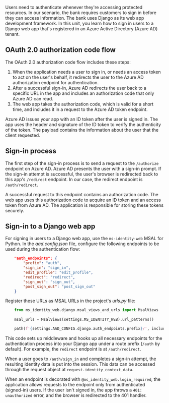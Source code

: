 Users need to authenticate whenever they're accessing protected resources. In our scenario, the bank requires customers to sign in before they can access information. The bank uses Django as its web app development framework. In this unit, you learn how to sign in users to a Django web app that's registered in an Azure Active Directory (Azure AD) tenant.

## OAuth 2.0 authorization code flow

The OAuth 2.0 authorization code flow includes these steps:

1. When the application needs a user to sign in, or needs an access token to act on the user's behalf, it redirects the user to the Azure AD authorization endpoint for authentication.
1. After a successful sign-in, Azure AD redirects the user back to a specific URL in the app and includes an authorization code that only Azure AD can read.
1. The web app takes the authorization code, which is valid for a short time, and includes it in a request to the Azure AD token endpoint.

Azure AD issues your app with an ID token after the user is signed in. The app uses the header and signature of the ID token to verify the authenticity of the token. The payload contains the information about the user that the client requested.

## Sign-in process

The first step of the sign-in process is to send a request to the `/authorize` endpoint on Azure AD. Azure AD presents the user with a sign-in prompt. If the sign-in attempt is successful, the user's browser is redirected back to this app's `/redirect` endpoint. In our case, the redirect endpoint is `/auth/redirect`.

A successful request to this endpoint contains an authorization code. The web app uses this authorization code to acquire an ID token and an access token from Azure AD. The application is responsible for storing these tokens securely.

## Sign-in to a Django web app

For signing in users to a Django web app, use the `ms-identity-web` MSAL for Python. In the *aad.config.json* file, configure the following endpoints to be used during the authentication flow:

```json
    "auth_endpoints": {
        "prefix": "auth",
        "sign_in": "sign_in",
        "edit_profile": "edit_profile",
        "redirect": "redirect",
        "sign_out": "sign_out",
        "post_sign_out": "post_sign_out"
    }
```

Register these URLs as MSAL URLs in the project's *urls.py* file:

```python
    from ms_identity_web.django.msal_views_and_urls import MsalViews
       
    msal_urls = MsalViews(settings.MS_IDENTITY_WEB).url_patterns()

    path(f'{settings.AAD_CONFIG.django.auth_endpoints.prefix}/', include(msal_urls)),
```

This code sets up middleware and hooks up all necessary endpoints for the authentication process into your Django app under a route prefix (`/auth` by default). For example, the `redirect` endpoint is at `/auth/redirect`.

When a user goes to `/auth/sign_in` and completes a sign-in attempt, the resulting identity data is put into the session. This data can be accessed through the request object at `request.identity_context_data`.

When an endpoint is decorated with `@ms_identity_web.login_required`, the application allows requests to the endpoint only from authenticated (signed-in) users. If the user isn't signed in, the app throws a `401: unauthorized` error, and the browser is redirected to the 401 handler.
